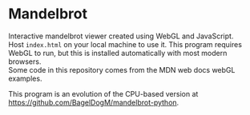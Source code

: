 # Mandelbrot
Interactive mandelbrot viewer created using WebGL and JavaScript. <br>
Host `index.html` on your local machine to use it. This program requires WebGL to run, but this is installed automatically with most modern browsers.<br>
Some code in this repository comes from the MDN web docs webGL examples.

This program is an evolution of the CPU-based version at https://github.com/BagelDogM/mandelbrot-python.
